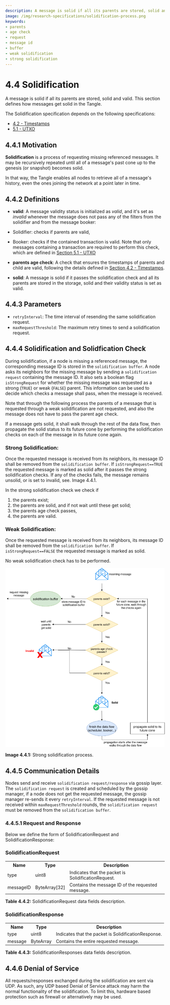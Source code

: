 ```yaml
---
description: A message is solid if all its parents are stored, solid and valid. This section defines how messages get solid in the Tangle. The Solidification specification depends on timestamps and UTXO.
image: /img/research-specifications/solidification-process.png
keywords:
- parents
- age check
- request
- message id
- buffer
- weak solidification
- strong solidification
---
```


# 4.4 Solidification

A message is solid if all its parents are stored, solid and valid. This section defines how messages get solid in the Tangle.

The Solidification specification depends on the following specifications:
- [4.2 - Timestamps](./4.2Timestamps)
- [5.1 - UTXO](./5.1UTXO)

## 4.4.1 Motivation

**Solidification** is a process of requesting missing referenced messages. It may be recursively repeated until all of a message's past cone up to the genesis (or snapshot) becomes solid.

In that way, the Tangle enables all nodes to retrieve all of a message's history, even the ones joining the network at a point later in time.

## 4.4.2 Definitions

* **valid**: 
A message validity status is initialized as *valid*, and it's set as *invalid* whenever the message does not pass any of the filters from the solidifier and from the message booker:
* Solidifier: checks if parents are valid,
* Booker: checks if the contained transaction is valid. Note that only messages containing a transaction are required to perform this check, which are defined in [Section 5.1 - UTXO](./5.1UTXO#validation)

* **parents age check**: A check that ensures the timestamps of parents and child are valid, following the details defined in [Section 4.2 - Timestamps](./4.2Timestamps).
* **solid**: A message is solid if it passes the solidification check and all its parents are stored in the storage, solid and their validity status is set as valid.

## 4.4.3 Parameters

* `retryInterval`: The time interval of resending the same solidification request.
* `maxRequestThreshold`: The maximum retry times to send a solidification request.

## 4.4.4 Solidification and Solidfication Check

During solidification, if a node is missing a referenced message, the corresponding message ID is stored in the `solidification buffer`. A node asks its neighbors for the missing message by sending a `solidification request` containing the message ID. 
It also sets a boolean flag `isStrongRequest` for whether the missing message was requested as a strong (`TRUE`) or weak (`FALSE`) parent. This information can be used to decide which checks a message shall pass, when the message is received. 

Note that through the following process the parents of a message that is requested through a weak solidification are not requested, and also the message does not have to pass the parent age check.

If a message gets solid, it shall walk through the rest of the data flow, then propagate the solid status to its future cone by performing the solidification checks on each of the message in its future cone again.


### Strong Solidification:

Once the requested message is received from its neighbors, its message ID shall be removed from the `solidification buffer`. If `isStrongRequest==TRUE` the requested message is marked as solid after it passes the strong solidification checks. If any of the checks fails, the message remains unsolid, or is set to invalid, see. Image 4.4.1.

In the strong solidification check we check if

1. the parents exist;
2. the parents are solid, and if not wait until these get solid;
3. the parents age check passes,
4. the parents are valid.

### Weak Solidification:

Once the requested message is received from its neighbors, its message ID shall be removed from the `solidification buffer`. If `isStrongRequest==FALSE` the requested message is marked as solid.

No weak solidification check has to be performed.


[![Strong solidification process.](/img/research-specifications/solidification-process.png)](/img/research-specifications/solidification-process.png)

**Image 4.4.1:** Strong solidification process.



## 4.4.5 Communication Details

Nodes send and receive `solidification request/response` via gossip layer. The `solidification request` is created and scheduled by the gossip manager, if a node does not get the requested message, the gossip manager re-sends it every `retryInterval`. If the requested message is not received within `maxRequestThreshold` rounds, the `solidification request` must be removed from the `solidification buffer`.

### 4.4.5.1 Request and Response
Below we define the form of SolidificationRequest and SolidificationResponse: 

### SolidificationRequest

<table>
     <tr>
         <th>Name</th>
         <th>Type</th>
         <th>Description</th>
     </tr>
     <tr>
         <td>type</td>
         <td>uint8</td>
         <td>Indicates that the packet is SolidificationRequest.</td>
     </tr>
     <tr>
         <td>messageID</td>
         <td>ByteArray[32]</td>
         <td>Contains the message ID of the requested message.</td>
     </tr>
 </table>

**Table 4.4.2:** SolidificationRequest data fields description.

### SolidificationResponse

<table>
     <tr>
         <th>Name</th>
         <th>Type</th>
         <th>Description</th>
     </tr>
     <tr>
         <td>type</td>
         <td>uint8</td>
         <td>Indicates that the packet is SolidificationResponse.</td>
     </tr>
     <tr>
         <td>message</td>
         <td>ByteArray</td>
         <td>Contains the entire requested message.</td>
     </tr>
 </table>

**Table 4.4.3:** SolidificationResponses data fields description.

 ## 4.4.6 Denial of Service

All requests/responses exchanged during the solidification are sent via UDP. As such, any UDP based Denial of Service attack may harm the normal functionality of the solidification. To limit this, hardware based protection such as firewall or alternatively may be used.
